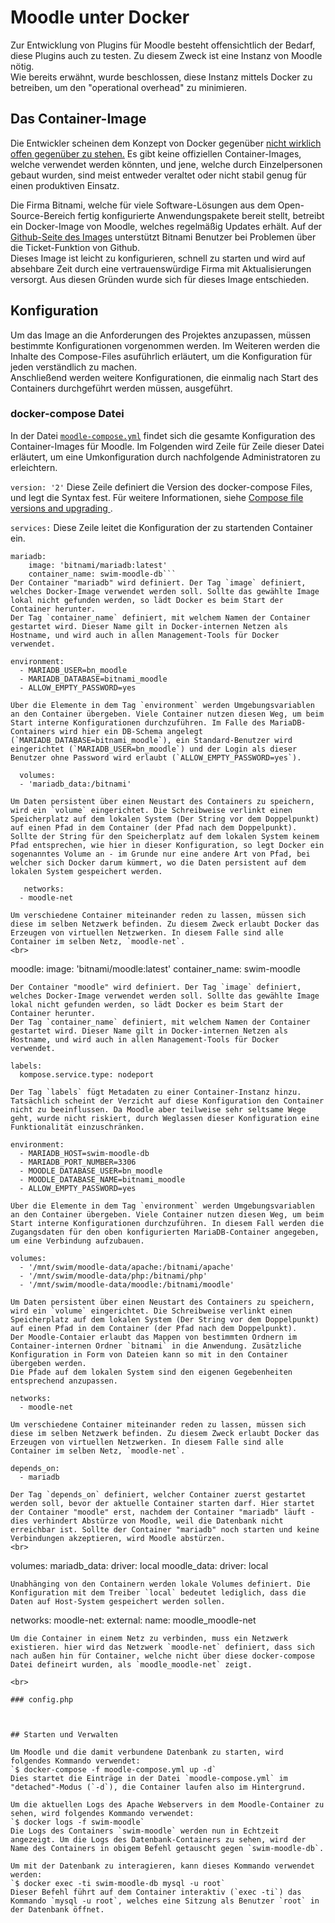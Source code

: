 # Moodle unter Docker

Zur Entwicklung von Plugins für Moodle besteht offensichtlich der Bedarf, diese Plugins auch zu testen. Zu diesem Zweck ist eine Instanz von Moodle nötig.  
Wie bereits erwähnt, wurde beschlossen, diese Instanz mittels Docker zu betreiben, um den "operational overhead" zu minimieren.

## Das Container-Image

Die Entwickler scheinen dem Konzept von Docker gegenüber [nicht wirklich offen gegenüber zu stehen.](https://moodle.org/mod/forum/discuss.php?d=278759) Es gibt keine offiziellen Container-Images, welche verwendet werden könnten, und jene, welche durch Einzelpersonen gebaut wurden, sind meist entweder veraltet oder nicht stabil genug für einen produktiven Einsatz.

Die Firma Bitnami, welche für viele Software-Lösungen aus dem Open-Source-Bereich fertig konfigurierte Anwendungspakete bereit stellt, betreibt ein Docker-Image von Moodle, welches regelmäßig Updates erhält. Auf der [Github-Seite des Images](https://github.com/bitnami/bitnami-docker-moodle) unterstützt Bitnami Benutzer bei Problemen über die Ticket-Funktion von Github.  
Dieses Image ist leicht zu konfigurieren, schnell zu starten und wird auf absehbare Zeit durch eine vertrauenswürdige Firma mit Aktualisierungen versorgt. Aus diesen Gründen wurde sich für dieses Image entschieden.

## Konfiguration

Um das Image an die Anforderungen des Projektes anzupassen, müssen bestimmte Konfigurationen vorgenommen werden. Im Weiteren werden die Inhalte des Compose-Files asuführlich erläutert, um die Konfiguration für jeden verständlich zu machen.  
Anschließend werden weitere Konfigurationen, die einmalig nach Start des Containers durchgeführt werden müssen, ausgeführt.

### docker-compose Datei

In der Datei [`moodle-compose.yml`](docker-compose/moodle-compose.yml) findet sich die gesamte Konfiguration des Container-Images für Moodle. Im Folgenden wird Zeile für Zeile dieser Datei erläutert, um eine Umkonfiguration durch nachfolgende Administratoren zu erleichtern.

`version: '2'`
Diese Zeile definiert die Version des docker-compose Files, und legt die Syntax fest. Für weitere Informationen, siehe [Compose file versions and upgrading
](https://docs.docker.com/compose/compose-file/compose-versioning/).

`services:`
Diese Zeile leitet die Konfiguration der zu startenden Container ein.

```  
mariadb:
    image: 'bitnami/mariadb:latest'
    container_name: swim-moodle-db```
Der Container "mariadb" wird definiert. Der Tag `image` definiert, welches Docker-Image verwendet werden soll. Sollte das gewählte Image lokal nicht gefunden werden, so lädt Docker es beim Start der Container herunter.  
Der Tag `container_name` definiert, mit welchem Namen der Container gestartet wird. Dieser Name gilt in Docker-internen Netzen als Hostname, und wird auch in allen Management-Tools für Docker verwendet.

  ```    
    environment:
      - MARIADB_USER=bn_moodle
      - MARIADB_DATABASE=bitnami_moodle
      - ALLOW_EMPTY_PASSWORD=yes
  ```
Über die Elemente in dem Tag `environment` werden Umgebungsvariablen an den Container übergeben. Viele Container nutzen diesen Weg, um beim Start interne Konfigurationen durchzuführen. Im Falle des MariaDB-Containers wird hier ein DB-Schema angelegt (`MARIADB_DATABASE=bitnami_moodle`), ein Standard-Benutzer wird eingerichtet (`MARIADB_USER=bn_moodle`) und der Login als dieser Benutzer ohne Password wird erlaubt (`ALLOW_EMPTY_PASSWORD=yes`).

  ```
      volumes:
      - 'mariadb_data:/bitnami'
 ```
Um Daten persistent über einen Neustart des Containers zu speichern, wird ein `volume` eingerichtet. Die Schreibweise verlinkt einen Speicherplatz auf dem lokalen System (Der String vor dem Doppelpunkt) auf einen Pfad in dem Container (der Pfad nach dem Doppelpunkt).  
Sollte der String für den Speicherplatz auf dem lokalen System keinem Pfad entsprechen, wie hier in dieser Konfiguration, so legt Docker ein sogenanntes Volume an - im Grunde nur eine andere Art von Pfad, bei welcher sich Docker darum kümmert, wo die Daten persistent auf dem lokalen System gespeichert werden.
 
 ```
       networks:
      - moodle-net
```
Um verschiedene Container miteinander reden zu lassen, müssen sich diese im selben Netzwerk befinden. Zu diesem Zweck erlaubt Docker das Erzeugen von virtuellen Netzwerken. In diesem Falle sind alle Container im selben Netz, `moodle-net`.
<br>
```
  moodle:
    image: 'bitnami/moodle:latest'
    container_name: swim-moodle
```
Der Container "moodle" wird definiert. Der Tag `image` definiert, welches Docker-Image verwendet werden soll. Sollte das gewählte Image lokal nicht gefunden werden, so lädt Docker es beim Start der Container herunter.  
Der Tag `container_name` definiert, mit welchem Namen der Container gestartet wird. Dieser Name gilt in Docker-internen Netzen als Hostname, und wird auch in allen Management-Tools für Docker verwendet.

```
    labels:
      kompose.service.type: nodeport
```
Der Tag `labels` fügt Metadaten zu einer Container-Instanz hinzu. Tatsächlich scheint der Verzicht auf diese Konfiguration den Container nicht zu beeinflussen. Da Moodle aber teilweise sehr seltsame Wege geht, wurde nicht riskiert, durch Weglassen dieser Konfiguration eine Funktionalität einzuschränken.

```
    environment:
      - MARIADB_HOST=swim-moodle-db
      - MARIADB_PORT_NUMBER=3306
      - MOODLE_DATABASE_USER=bn_moodle
      - MOODLE_DATABASE_NAME=bitnami_moodle
      - ALLOW_EMPTY_PASSWORD=yes
```
Über die Elemente in dem Tag `environment` werden Umgebungsvariablen an den Container übergeben. Viele Container nutzen diesen Weg, um beim Start interne Konfigurationen durchzuführen. In diesem Fall werden die Zugangsdaten für den oben konfigurierten MariaDB-Container angegeben, um eine Verbindung aufzubauen.

```    
    volumes:
      - '/mnt/swim/moodle-data/apache:/bitnami/apache'
      - '/mnt/swim/moodle-data/php:/bitnami/php'
      - '/mnt/swim/moodle-data/moodle:/bitnami/moodle'
```
Um Daten persistent über einen Neustart des Containers zu speichern, wird ein `volume` eingerichtet. Die Schreibweise verlinkt einen Speicherplatz auf dem lokalen System (Der String vor dem Doppelpunkt) auf einen Pfad in dem Container (der Pfad nach dem Doppelpunkt).  
Der Moodle-Contaier erlaubt das Mappen von bestimmten Ordnern im Container-internen Ordner `bitnami` in die Anwendung. Zusätzliche Konfiguration in Form von Dateien kann so mit in den Container übergeben werden.  
Die Pfade auf dem lokalen System sind den eigenen Gegebenheiten entsprechend anzupassen.

```
    networks:
      - moodle-net
```
Um verschiedene Container miteinander reden zu lassen, müssen sich diese im selben Netzwerk befinden. Zu diesem Zweck erlaubt Docker das Erzeugen von virtuellen Netzwerken. In diesem Falle sind alle Container im selben Netz, `moodle-net`.

```
    depends_on:
      - mariadb
```
Der Tag `depends_on` definiert, welcher Container zuerst gestartet werden soll, bevor der aktuelle Container starten darf. Hier startet der Container "moodle" erst, nachdem der Container "mariadb" läuft - dies verhindert Abstürze von Moodle, weil die Datenbank nicht erreichbar ist. Sollte der Container "mariadb" noch starten und keine Verbindungen akzeptieren, wird Moodle abstürzen.
<br>
```
volumes:
  mariadb_data:
    driver: local
  moodle_data:
    driver: local
```
Unabhänging von den Containern werden lokale Volumes definiert. Die Konfiguration mit dem Treiber `local` bedeutet lediglich, dass die Daten auf Host-System gespeichert werden sollen.

```
networks:
  moodle-net:
    external:
      name: moodle_moodle-net
```
Um die Container in einem Netz zu verbinden, muss ein Netzwerk existieren. hier wird das Netzwerk `moodle-net` definiert, dass sich nach außen hin für Container, welche nicht über diese docker-compose Datei defineirt wurden, als `moodle_moodle-net` zeigt.

<br>

### config.php



## Starten und Verwalten

Um Moodle und die damit verbundene Datenbank zu starten, wird folgendes Kommando verwendet:
`$ docker-compose -f moodle-compose.yml up -d`  
Dies startet die Einträge in der Datei `moodle-compose.yml` im "detached"-Modus (`-d`), die Container laufen also im Hintergrund.

Um die aktuellen Logs des Apache Webservers in dem Moodle-Container zu sehen, wird folgendes Kommando verwendet:
`$ docker logs -f swim-moodle`
Die Logs des Containers `swim-moodle` werden nun in Echtzeit angezeigt. Um die Logs des Datenbank-Containers zu sehen, wird der Name des Containers in obigem Befehl getauscht gegen `swim-moodle-db`.

Um mit der Datenbank zu interagieren, kann dieses Kommando verwendet werden:
`$ docker exec -ti swim-moodle-db mysql -u root`
Dieser Befehl führt auf dem Container interaktiv (`exec -ti`) das Kommando `mysql -u root`, welches eine Sitzung als Benutzer `root` in der Datenbank öffnet. 